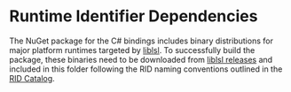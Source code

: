 # Runtime Identifier Dependencies

The NuGet package for the C# bindings includes binary distributions for major platform runtimes targeted by [liblsl](https://github.com/sccn/liblsl). To successfully build the package, these binaries need to be downloaded from [liblsl releases](https://github.com/sccn/liblsl/releases) and included in this folder following the RID naming conventions outlined in the [RID Catalog](https://docs.microsoft.com/en-us/dotnet/core/rid-catalog).